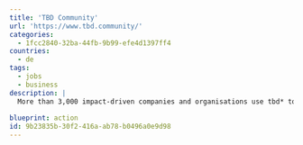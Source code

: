 ```yaml
---
title: 'TBD Community'
url: 'https://www.tbd.community/'
categories:
  - 1fcc2840-32ba-44fb-9b99-efe4d1397ff4
countries:
  - de
tags:
  - jobs
  - business
description: |
  More than 3,000 impact-driven companies and organisations use tbd* to look for new team members, in English and German but many of the jobs are in Germany.
  
blueprint: action
id: 9b23835b-30f2-416a-ab78-b0496a0e9d98
---
```

